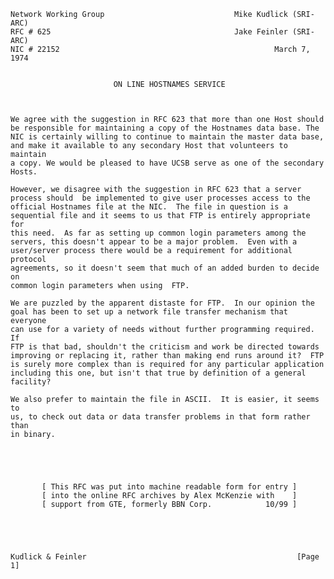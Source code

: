     Network Working Group                             Mike Kudlick (SRI-ARC)
    RFC # 625                                         Jake Feinler (SRI-ARC)
    NIC # 22152                                                March 7, 1974


                           ON LINE HOSTNAMES SERVICE



    We agree with the suggestion in RFC 623 that more than one Host should
    be responsible for maintaining a copy of the Hostnames data base. The
    NIC is certainly willing to continue to maintain the master data base,
    and make it available to any secondary Host that volunteers to maintain
    a copy. We would be pleased to have UCSB serve as one of the secondary
    Hosts.

    However, we disagree with the suggestion in RFC 623 that a server
    process should  be implemented to give user processes access to the
    official Hostnames file at the NIC.  The file in question is a
    sequential file and it seems to us that FTP is entirely appropriate for
    this need.  As far as setting up common login parameters among the
    servers, this doesn't appear to be a major problem.  Even with a
    user/server process there would be a requirement for additional protocol
    agreements, so it doesn't seem that much of an added burden to decide on
    common login parameters when using  FTP.

    We are puzzled by the apparent distaste for FTP.  In our opinion the
    goal has been to set up a network file transfer mechanism that everyone
    can use for a variety of needs without further programming required.  If
    FTP is that bad, shouldn't the criticism and work be directed towards
    improving or replacing it, rather than making end runs around it?  FTP
    is surely more complex than is required for any particular application
    including this one, but isn't that true by definition of a general
    facility?

    We also prefer to maintain the file in ASCII.  It is easier, it seems to
    us, to check out data or data transfer problems in that form rather than
    in binary.





           [ This RFC was put into machine readable form for entry ]
           [ into the online RFC archives by Alex McKenzie with    ]
           [ support from GTE, formerly BBN Corp.            10/99 ]





    Kudlick & Feinler                                               [Page 1]
